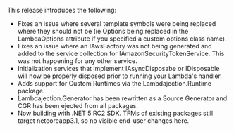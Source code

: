 This release introduces the following:

- Fixes an issue where several template symbols were being replaced where they should not be (ie Options being replaced in the LambdaOptions attribute if you specified a custom options class name).
- Fixes an issue where an IAwsFactory was not being generated and added to the service collection for IAmazonSecurityTokenService.  This was not happening for any other service.
- Initialization services that implement IAsyncDisposabe or IDisposable will now be properly disposed prior to running your Lambda's handler.
- Adds support for Custom Runtimes via the Lambdajection.Runtime package. 
- Lambdajection.Generator has been rewritten as a Source Generator and CGR has been ejected from all packages.
- Now building with .NET 5 RC2 SDK.  TFMs of existing packages still target netcoreapp3.1, so no visible end-user changes here.